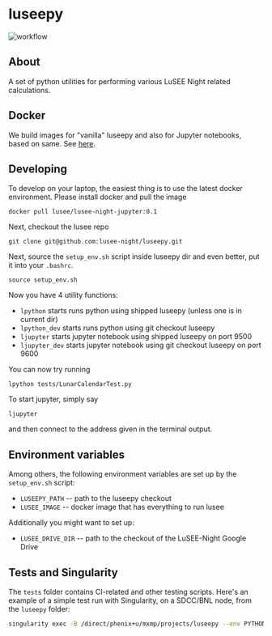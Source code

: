 # luseepy
![workflow](https://github.com/lusee-night/luseepy/actions/workflows/luseepy-test.yml/badge.svg)

## About
A set of python utilities for performing various LuSEE Night related calculations.

## Docker
We build images for "vanilla" luseepy and also for Jupyter notebooks, based on same.
See [here](Docker/README.md).

## Developing

To develop on your laptop, the easiest thing is to use the latest docker environment.
Please install docker and pull the image

```
docker pull lusee/lusee-night-jupyter:0.1
```
Next, checkout the lusee repo
```
git clone git@github.com:lusee-night/luseepy.git
```

Next, source the `setup_env.sh` script inside luseepy dir and even better, put it into your `.bashrc`.

```
source setup_env.sh
```

Now you have 4 utility functions:
 * `lpython` starts runs python using shipped luseepy (unless one is in current dir)
 * `lpython_dev` starts runs python using git checkout luseepy 
 * `ljupyter` starts jupyter notebook using shipped luseepy on port 9500
 * `ljupyter_dev` starts jupyter notebook using git checkout luseepy on port 9600
 
You can now try running
```
lpython tests/LunarCalendarTest.py
```
To start jupyter, simply say
```
ljupyter
```
and then connect to the address given in the terminal output.

## Environment variables

Among others, the following environment variables are set up by
the `setup_env.sh` script:
 * `LUSEEPY_PATH` -- path to the luseepy checkout
 * `LUSEE_IMAGE` -- docker image that has everything to run lusee

Additionally you might want to set up:
 *  `LUSEE_DRIVE_DIR` -- path to the checkout of the LuSEE-Night Google Drive




## Tests and Singularity

The ```tests``` folder contains CI-related and other testing scripts. Here's an example of a simple test run with Singularity, on a SDCC/BNL node, from the ```luseepy``` folder:
```bash
singularity exec -B /direct/phenix+u/mxmp/projects/luseepy --env PYTHONPATH=/direct/phenix+u/mxmp/projects/luseepy docker://lusee/lusee-night-foundation:0.1 ./tests/LunarCalendarTest.py
```

